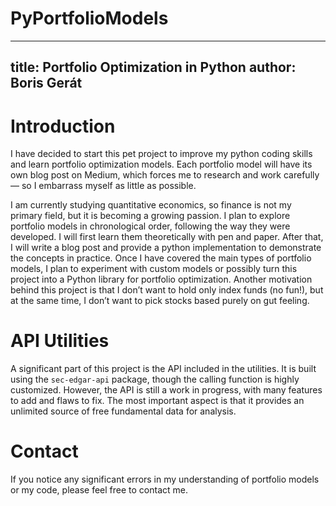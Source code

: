 # PyPortfolioModels

---
title: Portfolio Optimization in Python
author: Boris Gerát
---

# Introduction

I have decided to start this pet project to improve my python coding skills and learn portfolio optimization models. Each portfolio model will have its own blog post on Medium, which forces me to research and work carefully — so I embarrass myself as little as possible.  

I am currently studying quantitative economics, so finance is not my primary field, but it is becoming a growing passion. I plan to explore portfolio models in chronological order, following the way they were developed. I will first learn them theoretically with pen and paper. After that, I will write a blog post and provide a python implementation to demonstrate the concepts in practice. Once I have covered the main types of portfolio models, I plan to experiment with custom models or possibly turn this project into a Python library for portfolio optimization. Another motivation behind this project is that I don’t want to hold only index funds (no fun!), but at the same time, I don’t want to pick stocks based purely on gut feeling.  

# API Utilities  

A significant part of this project is the API included in the utilities. It is built using the `sec-edgar-api` package, though the calling function is highly customized. However, the API is still a work in progress, with many features to add and flaws to fix. The most important aspect is that it provides an unlimited source of free fundamental data for analysis.  

# Contact  

If you notice any significant errors in my understanding of portfolio models or my code, please feel free to contact me.  
